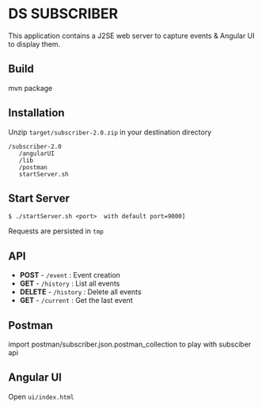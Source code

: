 DS SUBSCRIBER
===============

This application contains a J2SE web server to capture events & Angular UI to display them.

Build
----------------
mvn package

Installation
----------------
Unzip `target/subscriber-2.0.zip` in your destination directory

```	
/subscriber-2.0
   /angularUI
   /lib
   /postman
   startServer.sh
```
						
Start Server
---------------------------

`$ ./startServer.sh <port>  with default port=9000]`

Requests are persisted in `tmp`

API
-------
* **POST** - `/event` : Event creation
* **GET** - `/history` : List all events
* **DELETE** - `/history` : Delete all events
* **GET** - `/current` : Get the last event

Postman
----------
import postman/subscriber.json.postman_collection to play with subsciber api
		
Angular UI
----------
Open `ui/index.html`
	



